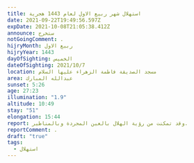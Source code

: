 ```yaml
---
title: استهلال شهر ربيع الاول لعام 1443 هجرية
date: 2021-09-22T19:49:56.597Z
expDate: 2021-10-08T21:05:38.412Z
announce: ستخرج
notGoingComment: .
hijryMonth: ربيع الاول
hijryYear: 1443
dayOfSighting: الخميس
dateOfSighting: 2021/10/7
location: مسجد الصديقة فاطمة الزهراء عليها السلام
area: عبدالله المبارك
sunset: 5:26
age: 27:23
illumination: "1.9"
altitude: 10:49
stay: "51"
elongation: 15:44
report: وقد تمكنت من رؤية الهلال بالعين المجردة وبالمناظير.
reportComment: .
draft: "true"
tags:
  - استهلال
---
```

